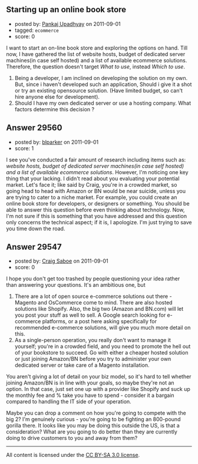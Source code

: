 ## Starting up an online book store

- posted by: [Pankaj Upadhyay](https://stackexchange.com/users/-1/13102-pankaj-upadhyay) on 2011-09-01
- tagged: `ecommerce`
- score: 0

I want to start an on-line book store and exploring the options on hand. Till now, I have gathered the list of website hosts, budget of dedicated server machines(in case self hosted) and a list of available ecommerce solutions. Therefore, the question doesn't target *What to use*, instead *Which to use*. 

1. Being a developer, I am inclined on developing the solution on my own. But, since i haven't developed such an application, Should i give it a shot or try an existing opensource solution. (Have limited budget, so can't hire anyone else for development).
2. Should I have my own dedicated server or use a hosting company. What factors determine this decision ?    


## Answer 29560

- posted by: [blparker](https://stackexchange.com/users/-1/4449-blparker) on 2011-09-01
- score: 1

I see you've conducted a fair amount of research including items such as: *website hosts, budget of dedicated server machines(in case self hosted) and a list of available ecommerce solutions*. However, I'm noticing one key thing that your lacking. I didn't read about you evaluating your potential market. Let's face it; like said by Craig, you're in a crowded market, so going head to head with Amazon or BN would be near suicide, unless you are trying to cater to a niche market. For example, you could create an online book store for developers, or designers or something. You should be able to answer this question before even thinking about technology. Now, I'm not sure if this is something that you have addressed and this question only concerns the technical aspect; if it is, I apologize. I'm just trying to save you time down the road.


## Answer 29547

- posted by: [Craig Saboe](https://stackexchange.com/users/-1/12715-craig-saboe) on 2011-09-01
- score: 0

I hope you don't get too trashed by people questioning your idea rather than answering your questions. It's an ambitious one, but 

 1. There are a lot of open source e-commerce solutions out there - Magento and OsCommerce come to mind. There are also hosted solutions like Shopify. Also, the big two (Amazon and BN.com) will let you post your stuff as well to sell. A Google search looking for e-commerce platforms, or a post here asking specifically for recommended e-commerce solutions, will give you much more detail on this. 
 2. As a single-person operation, you really don't want to manage it yourself; you're in a crowded field, and you need to promote the hell out of your bookstore to succeed. Go with either a cheaper hosted solution or just joining Amazon/BN before you try to administer your own dedicated server or take care of a Magento installation.

You aren't giving a lot of detail on your biz model, so it's hard to tell whether joining Amazon/BN is in line with your goals, so maybe they're not an option. In that case, just set one up with a provider like Shopify and suck up the monthly fee and % take you have to spend - consider it a bargain compared to handling the IT side of your operation.

Maybe you can drop a comment on how you're going to compete with the big 2? I'm genuinely curious - you're going to be fighting an 800-pound gorilla there. It looks like you may be doing this outside the US, is that a consideration?  What are you going to do better than they are currently doing to drive customers to you and away from them?



---

All content is licensed under the [CC BY-SA 3.0 license](https://creativecommons.org/licenses/by-sa/3.0/).

